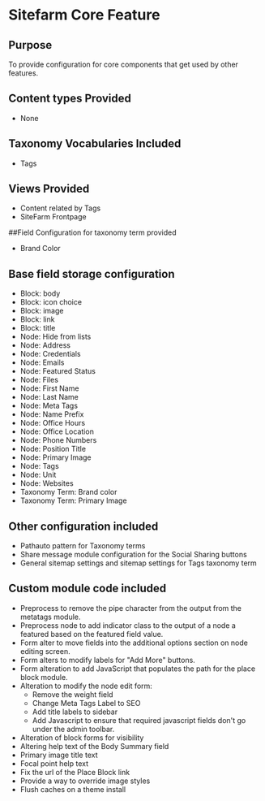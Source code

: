 # Sitefarm Core Feature

## Purpose
To provide configuration for core components that get used by other features.

## Content types Provided
* None

## Taxonomy Vocabularies Included
* Tags

## Views Provided
* Content related by Tags
* SiteFarm Frontpage

##Field Configuration for taxonomy term provided
* Brand Color

## Base field storage configuration
* Block: body
* Block: icon choice
* Block: image
* Block: link
* Block: title
* Node: Hide from lists
* Node: Address
* Node: Credentials
* Node: Emails
* Node: Featured Status
* Node: Files
* Node: First Name
* Node: Last Name
* Node: Meta Tags
* Node: Name Prefix
* Node: Office Hours
* Node: Office Location
* Node: Phone Numbers
* Node: Position Title
* Node: Primary Image
* Node: Tags
* Node: Unit
* Node: Websites
* Taxonomy Term: Brand color
* Taxonomy Term: Primary Image

## Other configuration included
* Pathauto pattern for Taxonomy terms
* Share message module configuration for the Social Sharing buttons
* General sitemap settings and sitemap settings for Tags taxonomy term

## Custom module code included
* Preprocess to remove the pipe character from the output from the metatags module.
* Preprocess node to add indicator class to the output of a node a featured based on the featured field value.
* Form alter to move fields into the additional options section on node editing screen. 
* Form alters to modify labels for "Add More" buttons.
* Form alteration to add JavaScript that populates the path for the place block module.
* Alteration to modify the node edit form:
    * Remove the weight field
    * Change Meta Tags Label to SEO
    * Add title labels to sidebar
    * Add Javascript to ensure that required javascript fields don't go under the admin toolbar.
* Alteration of block forms for visibility
* Altering help text of the Body Summary field
* Primary image title text
* Focal point help text
* Fix the url of the Place Block link
* Provide a way to override image styles
* Flush caches on a theme install

